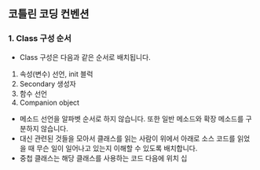 
## 코틀린 코딩 컨벤션
### 1. Class 구성 순서
- Class 구성은 다음과 같은 순서로 배치됩니다.
1. 속성(변수) 선언, init 블럭 
2. Secondary 생성자
3. 함수 선언
4. Companion object

- 메소드 선언을 알파벳 순서로 하지 않습니다. 또한 일반 메소드와 확장 메소드를 구분하지 않습니다.
- 대신 관련된 것들을 모아서 클래스를 읽는 사람이 위에서 아래로 소스 코드를 읽었을 때 무슨 일이 일어나고 있는지 이해할 수 있도록 배치합니다. 
- 중첩 클래스는 해당 클래스를 사용하는 코드 다음에 위치 십
